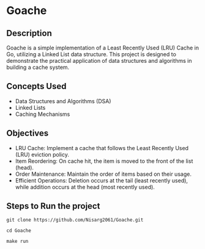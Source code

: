 # Goache

## Description
Goache is a simple implementation of a Least Recently Used (LRU) Cache in Go, utilizing a Linked List data structure. 
This project is designed to demonstrate the practical application of data structures and algorithms in building a cache system.

## Concepts Used
- Data Structures and Algorithms (DSA)
- Linked Lists
- Caching Mechanisms

## Objectives
- LRU Cache: Implement a cache that follows the Least Recently Used (LRU) eviction policy.
- Item Reordering: On cache hit, the item is moved to the front of the list (head).
- Order Maintenance: Maintain the order of items based on their usage.
- Efficient Operations: Deletion occurs at the tail (least recently used), while addition occurs at the head (most recently used).

## Steps to Run the project
```
git clone https://github.com/Nisarg2061/Goache.git
```
```
cd Goache
```
```
make run
```
